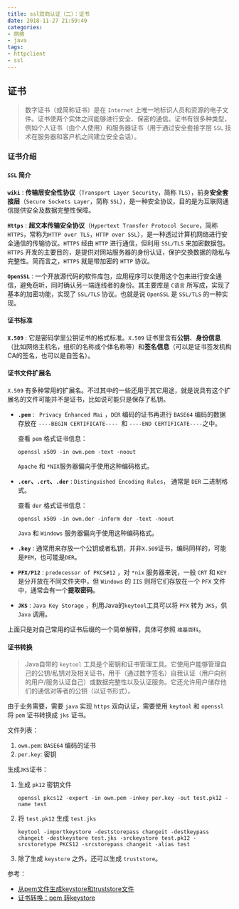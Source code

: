 ```yaml
---
title: ssl双向认证（二）：证书
date: 2018-11-27 21:59:49
categories: 
- 网络
- java
tags:
- httpclient
- ssl
---
```


## 证书

> 数字证书（或简称证书）是在 `Internet` 上唯一地标识人员和资源的电子文件。证书使两个实体之间能够进行安全、保密的通信。证书有很多种类型，例如个人证书（由个人使用）和服务器证书（用于通过安全套接字层  `SSL`  技术在服务器和客户机之间建立安全会话）。

### 证书介绍

#### `SSL` 简介

**`wiki`** : **传输层安全性协议**（`Transport Layer Security`，简称 `TLS`），前身**安全套接层**（`Secure Sockets Layer`，简称 `SSL`），是一种安全协议，目的是为互联网通信提供安全及数据完整性保障。

**`Https`** : **超文本传输安全协议**（`Hypertext Transfer Protocol Secure`，简称 `HTTPS`，常称为`HTTP over TLS`，`HTTP over SSL`），是一种透过计算机网络进行安全通信的传输协议。`HTTPS` 经由 `HTTP` 进行通信，但利用 `SSL/TLS` 来加密数据包。`HTTPS` 开发的主要目的，是提供对网站服务器的身份认证，保护交换数据的隐私与完整性。简而言之，`HTTPS` 就是带加密的 `HTTP` 协议。

**`OpenSSL`** : 一个开放源代码的软件库包，应用程序可以使用这个包来进行安全通信，避免窃听，同时确认另一端连线者的身份。其主要库是 `C语言` 所写成，实现了基本的加密功能，实现了 `SSL/TLS` 协议。也就是说 `OpenSSL` 是 `SSL/TLS` 的一种实现。

#### 证书标准

**`X.509`** : 它是密码学里公钥证书的格式标准。`X.509` 证书里含有**公钥**、**身份信息**（比如网络主机名，组织的名称或个体名称等）和**签名信息**（可以是证书签发机构CA的签名，也可以是自签名）。

#### 证书文件扩展名

`X.509` 有多种常用的扩展名。不过其中的一些还用于其它用途，就是说具有这个扩展名的文件可能并不是证书，比如说可能只是保存了私钥。

- **`.pem`** :   ` Privacy Enhanced Mai` ，`DER` 编码的证书再进行 `BASE64` 编码的数据存放在 `----BEGIN CERTIFICATE---- `和 `----END CERTIFICATE----`之中。

  查看 `pem` 格式证书信息：

  ```shell
  openssl x509 -in own.pem -text -noout
  ```

  `Apache` 和 `*NIX`服务器偏向于使用这种编码格式。

- **`.cer`、`.crt`、`.der`** : `Distinguished Encoding Rules`， 通常是 `DER` 二进制格式。

  查看 `der` 格式证书信息：

  ```shell
  openssl x509 -in own.der -inform der -text -noout
  ```

  `Java` 和 `Windows` 服务器偏向于使用这种编码格式。

- **`.key`** : 通常用来存放一个公钥或者私钥，并非`X.509`证书，编码同样的，可能是`PEM`，也可能是`DER`。

- **`PFX/P12`** : `predecessor of PKCS#12` ，对 `*nix` 服务器来说，一般 `CRT` 和 `KEY` 是分开放在不同文件夹中，但 `Windows` 的 `IIS` 则将它们存放在一个 `PFX` 文件中，通常会有一个**提取密码**。

- **`JKS`** :  `Java Key Storage` ，利用Java的`keytool`工具可以将 `PFX` 转为 `JKS`，供 `Java` 调用。

上面只是对自己常用的证书后缀的一个简单解释，具体可参照 `维基百科`。

#### 证书转换

> Java自带的 `keytool` 工具是个密钥和证书管理工具。它使用户能够管理自己的公钥/私钥对及相关证书，用于（通过数字签名）自我认证（用户向别的用户/服务认证自己）或数据完整性以及认证服务。它还允许用户储存他们的通信对等者的公钥（以证书形式）。

由于业务需要，需要 `java` 实现 `https` 双向认证，需要使用 `keytool` 和 `openssl` 将 `pem` 证书转换成 `jks` 证书。

文件列表：

1. `own.pem`: `BASE64` 编码的证书
2. `per.key`: 密钥

生成`JKS`证书：

1. 生成 `pk12` 密钥文件

   ```shell
   openssl pkcs12 -export -in own.pem -inkey per.key -out test.pk12 -name test
   ```

2. 将 `test.pk12` 生成 `test.jks`

   ```shell
   keytool -importkeystore -deststorepass changeit -destkeypass changeit -destkeystore test.jks -srckeystore test.pk12 -srcstoretype PKCS12 -srcstorepass changeit -alias test
   ```

1. 除了生成 `keystore` 之外，还可以生成 `truststore`。

参考：

- [从pem文件生成keystore和truststore文件](https://chenguangqi.github.io/blog/keystore.html)
- [证书转换：pem 转keystore](http://sky425509.iteye.com/blog/1994891http://sky425509.iteye.com/blog/1994891)
